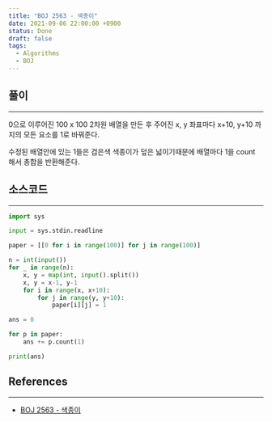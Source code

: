 ```yaml
---
title: "BOJ 2563 - 색종이"
date: 2021-09-06 22:00:00 +0900
status: Done
draft: false
tags:
  - Algorithms
  - BOJ
---
```

## 풀이
---
0으로 이루어진 100 x 100 2차원 배열을 만든 후 주어진 x, y 좌표마다 x+10, y+10 까지의 모든 요소를 1로 바꿔준다.

수정된 배열안에 있는 1들은 검은색 색종이가 덮은 넓이기때문에 배열마다 1을 count 해서 총합을 반환해준다.

## 소스코드
---
```python
import sys

input = sys.stdin.readline

paper = [[0 for i in range(100)] for j in range(100)]

n = int(input())
for _ in range(n):
    x, y = map(int, input().split())
    x, y = x-1, y-1
    for i in range(x, x+10):
        for j in range(y, y+10):
            paper[i][j] = 1

ans = 0

for p in paper:
    ans += p.count(1)

print(ans)
```

## References
---
- [BOJ 2563 - 색종이](https://www.acmicpc.net/problem/2563)
